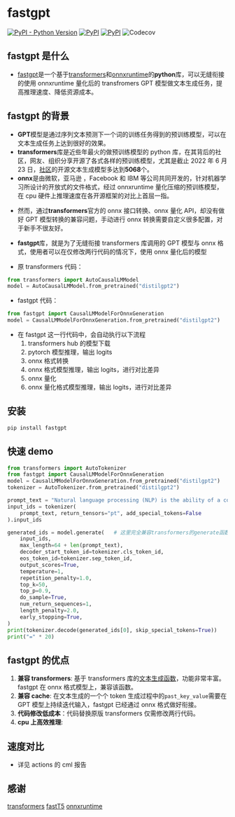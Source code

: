 # fastgpt

[![PyPI - Python Version](https://img.shields.io/pypi/pyversions/fastgpt.svg)](https://pypi.org/project/fastgpt/)
[![PyPI](https://img.shields.io/pypi/v/fastgpt.svg)](https://pypi.org/project/fastgpt/)
[![PyPI](https://img.shields.io/pypi/dw/fastgpt)](https://pypi.org/project/fastgpt/#description)
![Codecov](https://img.shields.io/codecov/c/github/LowinLi/fastgpt)

## fastgpt 是什么

- [fastgpt](https://github.com/LowinLi/fastgpt)是一个基于[transformers](https://github.com/huggingface/transformers)和[onnxruntime](https://github.com/microsoft/onnxruntime)的**python**库，可以无缝衔接的使用 onnxruntime 量化后的 transfromers GPT 模型做文本生成任务，提高推理速度、降低资源成本。

## fastgpt 的背景

- **GPT**模型是通过序列文本预测下一个词的训练任务得到的预训练模型，可以在文本生成任务上达到很好的效果。
- **transformers**库是近些年最火的做预训练模型的 python 库，在其背后的社区，网友、组织分享开源了各式各样的预训练模型，尤其是截止 2022 年 6 月 23 日，[社区](https://huggingface.co/models?pipeline_tag=text-generation&sort=downloads)的开源文本生成模型多达到**5068**个。
- **onnx**是由微软，亚马逊 ，Facebook 和 IBM 等公司共同开发的，针对机器学习所设计的开放式的文件格式，经过 onnxruntime 量化压缩的预训练模型，在 cpu 硬件上推理速度在各开源框架的对比上首屈一指。

* 然而，通过**transformers**官方的 onnx 接口转换、onnx 量化 API，却没有做好 GPT 模型转换的兼容问题，手动进行 onnx 转换需要自定义很多配置，对于新手不很友好。

- **fastgpt**库，就是为了无缝衔接 transformers 库调用的 GPT 模型与 onnx 格式，使用者可以在仅修改两行代码的情况下，使用 onnx 量化后的模型

* 原 transformers 代码：

```python
from transformers import AutoCausalLMModel
model = AutoCausalLMModel.from_pretrained("distilgpt2")
```

- fastgpt 代码：

```python
from fastgpt import CausalLMModelForOnnxGeneration
model = CausalLMModelForOnnxGeneration.from_pretrained("distilgpt2")
```

- 在 fastgpt 这一行代码中，会自动执行以下流程
  1. transformers hub 的模型下载
  2. pytorch 模型推理，输出 logits
  3. onnx 格式转换
  4. onnx 格式模型推理，输出 logits，进行对比差异
  5. onnx 量化
  6. onnx 量化格式模型推理，输出 logits，进行对比差异

## 安装

```bash
pip install fastgpt
```

## 快速 demo

```python
from transformers import AutoTokenizer
from fastgpt import CausalLMModelForOnnxGeneration
model = CausalLMModelForOnnxGeneration.from_pretrained("distilgpt2")
tokenizer = AutoTokenizer.from_pretrained("distilgpt2")

prompt_text = "Natural language processing (NLP) is the ability of a computer program to understand human language as it is spoken and written"
input_ids = tokenizer(
    prompt_text, return_tensors="pt", add_special_tokens=False
).input_ids

generated_ids = model.generate(   # 这里完全兼容transformers的generate函数
    input_ids,
    max_length=64 + len(prompt_text),
    decoder_start_token_id=tokenizer.cls_token_id,
    eos_token_id=tokenizer.sep_token_id,
    output_scores=True,
    temperature=1,
    repetition_penalty=1.0,
    top_k=50,
    top_p=0.9,
    do_sample=True,
    num_return_sequences=1,
    length_penalty=2.0,
    early_stopping=True,
)
print(tokenizer.decode(generated_ids[0], skip_special_tokens=True))
print("=" * 20)
```

## fastgpt 的优点

1. **兼容 transformers**: 基于 transformers 库的[文本生成函数](https://github.com/huggingface/transformers/blob/v4.20.1/src/transformers/generation_utils.py#L845)，功能非常丰富。fastgpt 在 onnx 格式模型上，兼容该函数。
2. **兼容 cache**: 在文本生成的一个个 token 生成过程中的`past_key_value`需要在 GPT 模型上持续迭代输入，fastgpt 已经通过 onnx 格式做好衔接。
3. **代码修改低成本**：代码替换原版 transformers 仅需修改两行代码。
4. **cpu 上高效推理**:

## 速度对比

- 详见 actions 的 cml 报告

## 感谢

[transformers](https://github.com/huggingface/transformers)
[fastT5](https://github.com/Ki6an/fastT5)
[onnxruntime](https://github.com/microsoft/onnxruntime)
